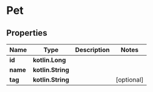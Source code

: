 
# Pet

## Properties
Name | Type | Description | Notes
------------ | ------------- | ------------- | -------------
**id** | **kotlin.Long** |  | 
**name** | **kotlin.String** |  | 
**tag** | **kotlin.String** |  |  [optional]



